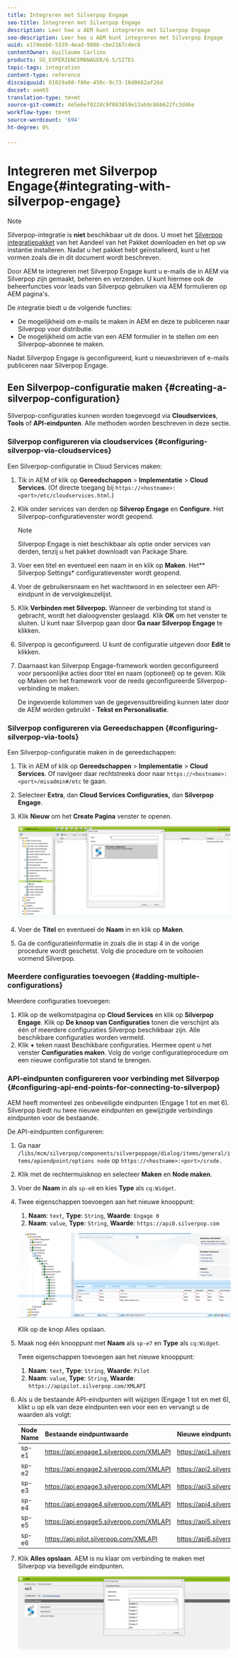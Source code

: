 ```yaml
---
title: Integreren met Silverpop Engage
seo-title: Integreren met Silverpop Engage
description: Leer hoe u AEM kunt integreren met Silverpop Engage
seo-description: Leer hoe u AEM kunt integreren met Silverpop Engage
uuid: e17deeb6-5339-4ead-9086-cbe2167cdec6
contentOwner: Guillaume Carlino
products: SG_EXPERIENCEMANAGER/6.5/SITES
topic-tags: integration
content-type: reference
discoiquuid: 01029a80-f80e-450c-9c73-16d0662af26d
docset: aem65
translation-type: tm+mt
source-git-commit: 4e5e6ef022dc9f083859e13ab9c86b622fc3d46e
workflow-type: tm+mt
source-wordcount: '694'
ht-degree: 0%

---
```



# Integreren met Silverpop Engage{#integrating-with-silverpop-engage}

>[!NOTE]
>
>Silverpop-integratie is **niet** beschikbaar uit de doos. U moet het [Silverpop integratiepakket](https://www.adobeaemcloud.com/content/marketplace/marketplaceProxy.html?packagePath=/content/companies/public/adobe/packages/aem620/product/cq-mcm-integrations-silverpop-content) van het Aandeel van het Pakket downloaden en het op uw instantie installeren. Nadat u het pakket hebt geïnstalleerd, kunt u het vormen zoals die in dit document wordt beschreven.

Door AEM te integreren met Silverpop Engage kunt u e-mails die in AEM via Silverpop zijn gemaakt, beheren en verzenden. U kunt hiermee ook de beheerfuncties voor leads van Silverpop gebruiken via AEM formulieren op AEM pagina&#39;s.

De integratie biedt u de volgende functies:

* De mogelijkheid om e-mails te maken in AEM en deze te publiceren naar Silverpop voor distributie.
* De mogelijkheid om actie van een AEM formulier in te stellen om een Silverpop-abonnee te maken.

Nadat Silverpop Engage is geconfigureerd, kunt u nieuwsbrieven of e-mails publiceren naar Silverpop Engage.

## Een Silverpop-configuratie maken {#creating-a-silverpop-configuration}

Silverpop-configuraties kunnen worden toegevoegd via **Cloudservices**, **Tools** of **API-eindpunten**. Alle methoden worden beschreven in deze sectie.

### Silverpop configureren via cloudservices {#configuring-silverpop-via-cloudservices}

Een Silverpop-configuratie in Cloud Services maken:

1. Tik in AEM of klik op **Gereedschappen** > **Implementatie** > **Cloud Services**. (Of directe toegang bij `https://<hostname>:<port>/etc/cloudservices.html`.)
1. Klik onder services van derden op **Silverop Engage** en **Configure**. Het Silverpop-configuratievenster wordt geopend.

   >[!NOTE]
   >
   >Silverpop Engage is niet beschikbaar als optie onder services van derden, tenzij u het pakket downloadt van Package Share.

1. Voer een titel en eventueel een naam in en klik op **Maken**. Het** Silverpop Settings* configuratievenster wordt geopend.
1. Voer de gebruikersnaam en het wachtwoord in en selecteer een API-eindpunt in de vervolgkeuzelijst.
1. Klik **Verbinden met Silverpop.** Wanneer de verbinding tot stand is gebracht, wordt het dialoogvenster geslaagd. Klik **OK** om het venster te sluiten. U kunt naar Silverpop gaan door **Ga naar Silverpop Engage** te klikken.
1. Silverpop is geconfigureerd. U kunt de configuratie uitgeven door **Edit** te klikken.
1. Daarnaast kan Silverpop Engage-framework worden geconfigureerd voor persoonlijke acties door titel en naam (optioneel) op te geven. Klik op Maken om het framework voor de reeds geconfigureerde Silverpop-verbinding te maken.

   De ingevoerde kolommen van de gegevensuitbreiding kunnen later door de AEM worden gebruikt - **Tekst en Personalisatie**.

### Silverpop configureren via Gereedschappen {#configuring-silverpop-via-tools}

Een Silverpop-configuratie maken in de gereedschappen:

1. Tik in AEM of klik op **Gereedschappen** > **Implementatie** > **Cloud Services**. Of navigeer daar rechtstreeks door naar `https://<hostname>:<port>/misadmin#/etc` te gaan.
1. Selecteer **Extra**, dan **Cloud Services Configuraties,** dan **Silverpop Engage**.
1. Klik **Nieuw** om het **Create Pagina** venster te openen.

   ![chlimage_1-6](assets/chlimage_1-6.jpeg)

1. Voer de **Titel** en eventueel de **Naam** in en klik op **Maken**.
1. Ga de configuratieinformatie in zoals die in stap 4 in de vorige procedure wordt geschetst. Volg die procedure om te voltooien vormend Silverpop.

### Meerdere configuraties toevoegen {#adding-multiple-configurations}

Meerdere configuraties toevoegen:

1. Klik op de welkomstpagina op **Cloud Services** en klik op **Silverpop Engage**. Klik op **De knoop van Configuraties** tonen die verschijnt als één of meerdere configuraties Silverpop beschikbaar zijn. Alle beschikbare configuraties worden vermeld.
1. Klik **+** teken naast Beschikbare configuraties. Hiermee opent u het venster **Configuraties maken**. Volg de vorige configuratieprocedure om een nieuwe configuratie tot stand te brengen.

### API-eindpunten configureren voor verbinding met Silverpop {#configuring-api-end-points-for-connecting-to-silverpop}

AEM heeft momenteel zes onbeveiligde eindpunten (Engage 1 tot en met 6). Silverpop biedt nu twee nieuwe eindpunten en gewijzigde verbindings eindpunten voor de bestaande.

De API-eindpunten configureren:

1. Ga naar `/libs/mcm/silverpop/components/silverpoppage/dialog/items/general/items/apiendpoint/options node` op `https://<hostname>:<port>/crxde.`
1. Klik met de rechtermuisknop en selecteer **Maken** en **Node maken**.
1. Voer de **Naam** in als `sp-e0` en kies **Type** als `cq:Widget`.
1. Twee eigenschappen toevoegen aan het nieuwe knooppunt:

   1. **Naam**:  `text`,  **Type**:  `String`,  **Waarde**:  `Engage 0`
   1. **Naam**:  `value`,  **Type**:  `String`,  **Waarde**:  `https://api0.silverpop.com`

   ![chlimage_1-42](assets/chlimage_1-42.png)

   Klik op de knop Alles opslaan.

1. Maak nog één knooppunt met **Naam** als `sp-e7` en **Type** als `cq:Widget`.

   Twee eigenschappen toevoegen aan het nieuwe knooppunt:

   1. **Naam**:  `text`,  **Type**:  `String`,  **Waarde**:  `Pilot`
   1. **Naam**:  `value`,  **Type**:  `String`,  **Waarde**:  `https://apipilot.silverpop.com/XMLAPI`

1. Als u de bestaande API-eindpunten wilt wijzigen (Engage 1 tot en met 6), klikt u op elk van deze eindpunten een voor een en vervangt u de waarden als volgt:

   | **Node Name** | **Bestaande eindpuntwaarde** | **Nieuwe eindpuntwaarde** |
   |---|---|---|
   | sp-e1 | https://api.engage1.silverpop.com/XMLAPI | https://api1.silverpop.com |
   | sp-e2 | https://api.engage2.silverpop.com/XMLAPI | https://api2.silverpop.com |
   | sp-e3 | https://api.engage3.silverpop.com/XMLAPI | https://api3.silverpop.com |
   | sp-e4 | https://api.engage4.silverpop.com/XMLAPI | https://api4.silverpop.com |
   | sp-e5 | https://api.engage5.silverpop.com/XMLAPI | https://api5.silverpop.com |
   | sp-e6 | https://api.pilot.silverpop.com/XMLAPI | https://api6.silverpop.com |

1. Klik **Alles opslaan**. AEM is nu klaar om verbinding te maken met Silverpop via beveiligde eindpunten.

   ![chlimage_1-7](assets/chlimage_1-7.jpeg)

